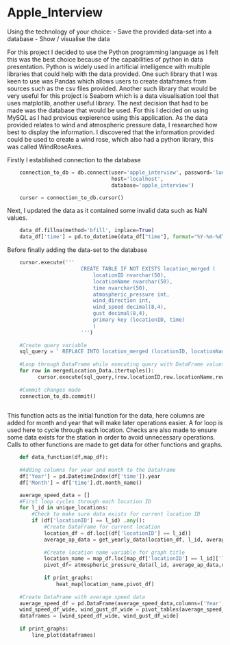 # Apple_Interview
Using the technology of your choice: - Save the provided data-set into a database - Show / visualise the data 

For this project I decided to use the Python programming language as I felt this was the best choice because of the capabilities of python in data presentation. Python is widely used in artificial intelligence with multiple libraries that could help with the data provided. One such library that I was keen to use was Pandas which allows users to create dataframes from sources such as the csv files provided. Another such library that would be very useful for this project is Seaborn which is a data visualisation tool that uses matplotlib, another useful library. The next decision that had to be made was the database that would be used. For this I decided on using MySQL as I had previous expierence using this application. As the data provided relates to wind and atmospheric pressure data, I researched how best to display the information. I discovered that the information provided could be used to create a wind rose, which also had a python library, this was called WindRoseAxes.

Firstly I established connection to the database

```python
    connection_to_db = db.connect(user='apple_interview', password='luna123',
                                  host='localhost',
                                  database='apple_interview')

    cursor = connection_to_db.cursor()
```
Next, I updated the data as it contained some invalid data such as NaN values.

```python
    data_df.fillna(method='bfill', inplace=True)
    data_df['time'] = pd.to_datetime(data_df["time"], format="%Y-%m-%dT%H:%M:%SZ")
```

Before finally adding the data-set to the database
```python
    cursor.execute('''
                        CREATE TABLE IF NOT EXISTS location_merged (
                            locationID nvarchar(50), 
                            locationName nvarchar(50),
                            time nvarchar(50),
                            atmospheric_pressure int,
                            wind_direction int,
                            wind_speed decimal(8,4),
                            gust decimal(8,4),
                            primary key (locationID, time)                          
                            )
                        ''')   
   
    #Create query variable 
    sql_query = ' REPLACE INTO location_merged (locationID, locationName, time, atmospheric_pressure, wind_direction, wind_speed, gust) VALUES (%s,%s,%s,%s,%s,%s,%s)'
    
    #Loop through DataFrame while executing query with DataFrame values    
    for row in mergedLocation_Data.itertuples():
          cursor.execute(sql_query,(row.locationID,row.locationName,row.time,row.AtmosphericPressure,row.WindDirection,row.WindSpeed,row.Gust,))     
          
    #Commit changes made       
    connection_to_db.commit()
    
```
This function acts as the initial function for the data, here columns are added for month and year that will make later operations easier. A for loop is used here to cycle through each location. Checks are also made to ensure some data exists for the station in order to avoid unnecessary operations. Calls to other functions are made to get data for other functions and graphs. 
```python
    def data_function(df,map_df): 
    
    #Adding columns for year and month to the DataFrame
    df['Year'] = pd.DatetimeIndex(df['time']).year
    df['Month'] = df['time'].dt.month_name()

    average_speed_data = []
    #First loop cycles through each location ID
    for l_id in unique_locations:
        #Check to make sure data exists for current location ID
        if (df['locationID'] == l_id) .any():
            #Create DataFrame for current location
            location_df = df.loc[(df['locationID'] == l_id)]
            average_ap_data = get_yearly_data(location_df, l_id, average_speed_data)
            
            #Create location name variable for graph title
            location_name = map_df.loc[map_df['locationID'] == l_id]['locationName'].astype("string").item()
            pivot_df= atmospheric_pressure_data(l_id, average_ap_data,df)
            
            if print_graphs:
                heat_map(location_name,pivot_df)
    
    #Create DataFrame with average speed data
    average_speed_df = pd.DataFrame(average_speed_data,columns=('Year','Location','AverageWindSpeed','AverageGustSpeed'))    
    wind_speed_df_wide, wind_gust_df_wide = pivot_tables(average_speed_df)
    dataframes = [wind_speed_df_wide, wind_gust_df_wide]
    
    if print_graphs:
        line_plot(dataframes)
    
```

